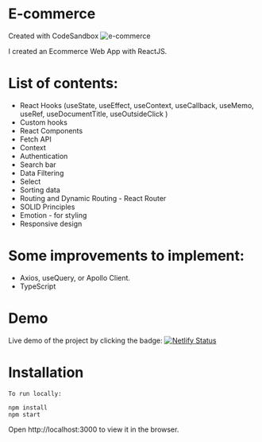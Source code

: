 # E-commerce
Created with CodeSandbox
![e-commerce](https://user-images.githubusercontent.com/33332730/170611704-9da74050-80e7-4117-9a1a-5561a456222b.png)

I created an Ecommerce Web App with ReactJS.

# List of contents:

* React Hooks (useState, useEffect, useContext, useCallback, useMemo, useRef, useDocumentTitle, useOutsideClick )
* Custom hooks
* React Components
* Fetch API
* Context
* Authentication
* Search bar
* Data Filtering
* Select
* Sorting data
* Routing and Dynamic Routing - React Router
* SOLID Principles
* Emotion - for styling
* Responsive design

# Some improvements to implement:
* Axios, useQuery, or Apollo Client.
* TypeScript

# Demo
Live demo of the project by clicking the badge: [![Netlify Status](https://api.netlify.com/api/v1/badges/f9a7f8d3-58ca-44ed-a038-ae8d2efd31a5/deploy-status)](https://csb-7x3ivb.netlify.app/)


# Installation

```
To run locally:

npm install
npm start
```
Open http://localhost:3000 to view it in the browser.
